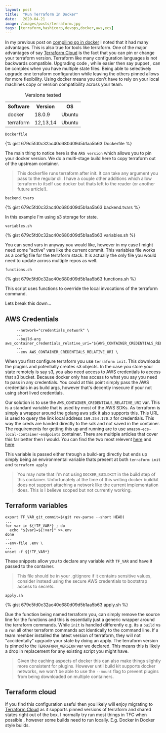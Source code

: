 ```yaml
---
layout: post
title:  "Run Terraform In Docker"
date:   2020-04-21
image: /images/posts/terraform.jpg
tags: [terraform,hashicorp,devops,docker,aws,ecs]
---
```


In my previous post on [compiling go in docker](http://www.homeops.tech/2020/03/15/Compile-Go-In-Docker/) I noted that it had many advantages. This is also true for tools like terraform. One of the major advantages of say [Terraform Cloud](https://www.terraform.io/docs/cloud/index.html) is the fact that you can pin or change your terraform version. Terraform like many configuration languages is not backwards compatible. Upgrading code , while easier then say puppet , can be complex
when you have multiple state files. Being able to selectively upgrade one terraform configuration while leaving the others pinned allows for more flexibility. Using docker means you don't have to rely on your local machines copy or version compatibility across your team.

<!--more-->

<table>
    <caption>Versions tested</caption>
    <tbody>
        <tr>
            <th>Software</th>
            <th>Version</th>
            <th>OS</th>
        </tr>
        <tr>
            <td>docker</td>
            <td>18.0.9</td>
            <td>Ubuntu</td>
        </tr>
        <tr>
            <td>terraform</td>
            <td>12,13,14</td>
            <td>Ubuntu</td>
        </tr>
    </tbody>
</table>


  
`Dockerfile`
  

{% gist 679c5fd0c32ac40c680d09d5b1aa5b63 Dockerfile %}

The main thing to notice here is the `ARG version` which allows you to pin your docker version. We do a multi-stage build here to copy terraform out of the upstream container.

> This dockerfile runs terraform after init. It can take any argument you pass to the regular cli. I have a couple other additions which allow terraform to itself use docker but thats left to the reader (or another future article!). 

  
`backend.tvars`
  

{% gist 679c5fd0c32ac40c680d09d5b1aa5b63 backend.tvars %}

In this example I'm using s3 storage for state.

  
`variables.sh`
  

{% gist 679c5fd0c32ac40c680d09d5b1aa5b63 variables.sh %}

You can send vars in anyway you would like, however in my case I might need some "active" vars like the current commit. This variables file works as a config file for the terraform stack. It is actually the only file you would need to update across multiple repos as well.

  
`functions.sh`
  

{% gist 679c5fd0c32ac40c680d09d5b1aa5b63 functions.sh %}

This script uses functions to override the local invocations of the terraform command. 

Lets break this down...

## AWS Credentials

```shell
     --network="credentials_network" \
     ...
     --build-arg aws_container_credentials_relative_uri="${AWS_CONTAINER_CREDENTIALS_RELATIVE_URI:?}"
     ...
     --env AWS_CONTAINER_CREDENTIALS_RELATIVE_URI \
```

When you first configure terraform you use `terraform init`. This downloads the plugins and potentially creates s3 objects. In the case you store your state remotely is say s3, you also need access to AWS credentials to access that s3 bucket. Because docker only has access to what you say you need to pass in any credentials. You could at this point simply pass the AWS credentials in as build args, however that's decently insecure if your not using short lived credentials.

Our solution is to use the `AWS_CONTAINER_CREDENTIALS_RELATIVE_URI` var. This is a standard variable that is used by most of the AWS SDKs. As terraform is simply a wrapper around the golang aws sdk it also supports this. This URL is used to query the link local address `169.254.170.2` for credentials. This way the creds are handed directly to the sdk and not saved in the container. The requirements for getting this up and running are to use `amazon-ecs-local-container-endpoints`
container. There are multiple articles that cover this far better then I would. You can find the two most relevent [here](https://github.com/awslabs/amazon-ecs-local-container-endpoints/blob/mainline/docs/features.md#vend-credentials-to-containers) and [here](https://aws.amazon.com/blogs/compute/a-guide-to-locally-testing-containers-with-amazon-ecs-local-endpoints-and-docker-compose/)

This variable is passed either through a build-arg directly but ends up simply being an environmental variable thats present at both `terraform init` and `terraform apply`

> You may note that I'm not using `DOCKER_BUILDKIT` in the build step of this container. Unfortunately at the time of this writing docker buildkit does not support attaching a network like the current implementation does. This is I believe scoped but not currently working. 

## Terraform variables

```shell
export TF_VAR_git_commit=$(git rev-parse --short HEAD)
...
for var in ${!TF_VAR*} ; do
  echo "${var}=${!var}" >>.env
done
...
--env-file .env \
...
unset -f ${!TF_VAR*}

```

These snippets allow you to declare any variable with `TF_VAR` and have it passed to the container.

> This file should be in your .gitignore if it contains sensitive values, consider instead using the secure AWS credentials to bootstrap access to secrets.

  
`apply.sh`
  

{% gist 679c5fd0c32ac40c680d09d5b1aa5b63 apply.sh %}

Due the function being named terraform you, can simply remove the source line for the functions and this is essentially just a generic wrapper around the terraform commands. While `init` is handled differently e.g. its a `build` vs a `run` all other terraform commands act identically to the command line. If a team member installed the latest version of terraform, they will not "accidentally" upgrade your state by doing an apply. The terraform version is pinned to the `TERRAFORM_VERSION` var we declared. This means this is likely a drop in replacement for any existing script you might have.

> Given the caching aspects of docker this can also make things slightly more consistent for plugins. However until build kit supports docker networks, we won't be able to use the `--mount` flag to prevent plugins from being downloaded on multiple containers.

## Terraform cloud

If you find this configuration useful then you likely will enjoy migrating to [Terraform Cloud](https://app.terraform.io/) as it supports pinned versions of terraform and shared states right out of the box. I normally try run most things in TFC when possible , however some builds need to run locally. E.g. Docker in Docker style builds.
